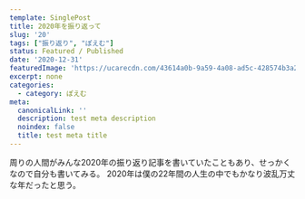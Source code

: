 ```yaml
---
template: SinglePost
title: 2020年を振り返って
slug: '20'
tags: ["振り返り", "ぽえむ"]
status: Featured / Published
date: '2020-12-31'
featuredImage: 'https://ucarecdn.com/43614a0b-9a59-4a08-ad5c-428574b3a2c4/'
excerpt: none
categories:
  - category: ぽえむ
meta:
  canonicalLink: ''
  description: test meta description
  noindex: false
  title: test meta title
---
```

周りの人間がみんな2020年の振り返り記事を書いていたこともあり、せっかくなので自分も書いてみる。
2020年は僕の22年間の人生の中でもかなり波乱万丈な年だったと思う。